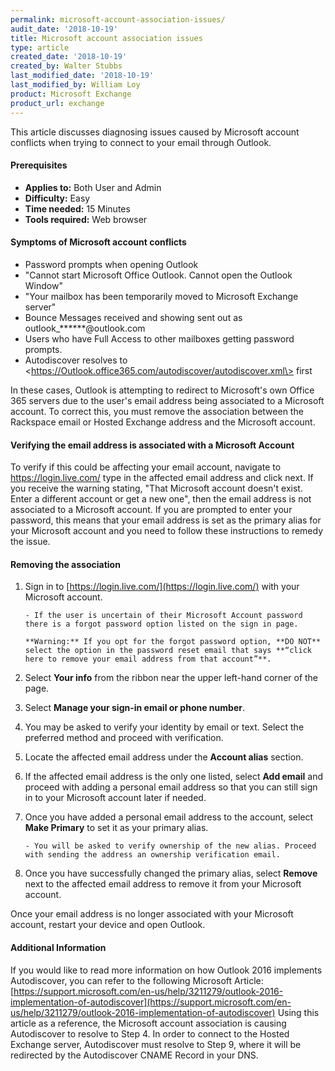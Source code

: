 ```yaml
---
permalink: microsoft-account-association-issues/
audit_date: '2018-10-19'
title: Microsoft account association issues
type: article
created_date: '2018-10-19'
created_by: Walter Stubbs
last_modified_date: '2018-10-19'
last_modified_by: William Loy
product: Microsoft Exchange
product_url: exchange
---
```


This article discusses diagnosing issues caused by Microsoft account conflicts when trying to connect to your email through Outlook.


#### Prerequisites

- **Applies to:** Both User and Admin
- **Difficulty:** Easy
- **Time needed:** 15 Minutes
- **Tools required:** Web browser

#### Symptoms of Microsoft account conflicts

- Password prompts when opening Outlook
- "Cannot start Microsoft Office Outlook. Cannot open the Outlook Window"
- "Your mailbox has been temporarily moved to Microsoft Exchange server"
- Bounce Messages received and showing sent out as outlook_******@outlook.com
- Users who have Full Access to other mailboxes getting password prompts.
- Autodiscover resolves to \<https://Outlook.office365.com/autodiscover/autodiscover.xml\> first

In these cases, Outlook is attempting to redirect to Microsoft's own Office 365 servers due to the user's email address being associated to a Microsoft account. To correct this, you must remove the association between the Rackspace email or Hosted Exchange address and the Microsoft account.

#### Verifying the email address is associated with a Microsoft Account

To verify if this could be affecting your email account, navigate to https://login.live.com/ type in the affected email address and click next. If you receive the warning stating, "That Microsoft account doesn't exist. Enter a different account or get a new one", then the email address is not associated to a Microsoft account. If you are prompted to enter your password, this means that your email address is set as the primary alias for your Microsoft account and you need to follow these instructions to remedy the issue.

#### Removing the association

1.  Sign in to [https://login.live.com/](https://login.live.com/) with your Microsoft account.

        - If the user is uncertain of their Microsoft Account password there is a forgot password option listed on the sign in page.

        **Warning:** If you opt for the forgot password option, **DO NOT** select the option in the password reset email that says **“click here to remove your email address from that account”**.

2.  Select **Your info** from the ribbon near the upper left-hand corner of the page.

3.  Select **Manage your sign-in email or phone number**.

4. You may be asked to verify your identity by email or text. Select the preferred method and proceed with verification.

5.  Locate the affected email address under the **Account alias** section.

6.  If the affected email address is the only one listed, select **Add email** and proceed with adding a personal email address so that you can still sign in to your Microsoft account later if needed.

7.  Once you have added a personal email address to the account, select **Make Primary** to set it as your primary alias.

        - You will be asked to verify ownership of the new alias. Proceed with sending the address an ownership verification email.

8.  Once you have successfully changed the primary alias, select **Remove** next to the affected email address to remove it from your Microsoft account.

Once your email address is no longer associated with your Microsoft account, restart your device and open Outlook.

#### Additional Information

If you would like to read more information on how Outlook 2016 implements Autodiscover, you can refer to the following Microsoft Article: [https://support.microsoft.com/en-us/help/3211279/outlook-2016-implementation-of-autodiscover](https://support.microsoft.com/en-us/help/3211279/outlook-2016-implementation-of-autodiscover)
Using this article as a reference, the Microsoft account association is causing Autodiscover to resolve to Step 4. In order to connect to the Hosted Exchange server, Autodiscover must resolve to Step 9, where it will be redirected by the Autodiscover CNAME Record in your DNS.

